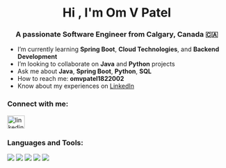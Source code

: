 <h1 align="center">Hi , I'm Om V Patel</h1>
<h3 align="center">A passionate Software Engineer from Calgary, Canada 🇨🇦</h3>

-  I’m currently learning **Spring Boot**, **Cloud Technologies**, and **Backend Development**  
-  I’m looking to collaborate on **Java** and **Python** projects  
-  Ask me about **Java**, **Spring Boot**, **Python**, **SQL**  
-  How to reach me: **omvpatel1822002**  
-  Know about my experiences on [LinkedIn](https://www.linkedin.com/in/om-v-patel-34b00b23a/)

<h3 align="left">Connect with me:</h3>
<p align="left">
<a href="your-linkedin-link" target="blank"><img align="center" src="https://cdn.jsdelivr.net/npm/simple-icons@3.0.1/icons/linkedin.svg" alt="linkedin" height="30" width="40" /></a>
</p>

<h3 align="left">Languages and Tools:</h3>
<p align="left">
<a href="https://www.java.com" target="_blank"><img src="https://img.shields.io/badge/Java-ED8B00?style=for-the-badge&logo=java&logoColor=white"/></a> 
<a href="https://spring.io/" target="_blank"><img src="https://img.shields.io/badge/SpringBoot-6DB33F?style=for-the-badge&logo=springboot&logoColor=white"/></a> 
<a href="https://www.python.org/" target="_blank"><img src="https://img.shields.io/badge/Python-3776AB?style=for-the-badge&logo=python&logoColor=white"/></a> 
<a href="https://git-scm.com/" target="_blank"><img src="https://img.shields.io/badge/Git-F05032?style=for-the-badge&logo=git&logoColor=white"/></a> 
<a href="https://github.com/" target="_blank"><img src="https://img.shields.io/badge/GitHub-181717?style=for-the-badge&logo=github&logoColor=white"/></a> 
</p>
